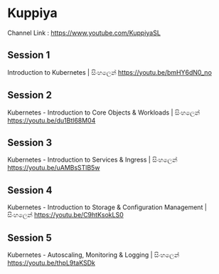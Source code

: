 # Kuppiya
Channel Link : https://www.youtube.com/KuppiyaSL

## Session 1
Introduction to Kubernetes | සිංහලෙන්
https://youtu.be/bmHY6dN0_no

## Session 2
Kubernetes - Introduction to Core Objects & Workloads | සිංහලෙන්
https://youtu.be/du1Btl68M04

## Session 3
Kubernetes - Introduction to Services & Ingress | සිංහලෙන්
https://youtu.be/uAMBsSTlB5w

## Session 4
Kubernetes - Introduction to Storage & Configuration Management | සිංහලෙන්
https://youtu.be/C9htKsokLS0

## Session 5
Kubernetes - Autoscaling, Monitoring & Logging | සිංහලෙන්
https://youtu.be/thpL9taKSDk

